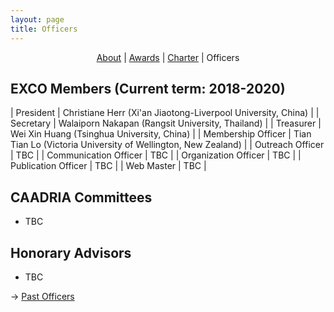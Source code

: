 ```yaml
---
layout: page
title: Officers
---
```


<div align="center">
 <a href="/about">About</a> | <a href="awards">Awards</a> | <a href="/charter">Charter</a> | Officers
</div>

## EXCO Members (Current term: 2018-2020)

| President | Christiane Herr (Xi'an Jiaotong-Liverpool University, China) |
| Secretary | Walaiporn Nakapan (Rangsit University, Thailand) |
| Treasurer | Wei Xin Huang (Tsinghua University, China) |
| Membership Officer | Tian Tian Lo (Victoria University of Wellington, New Zealand) |
| Outreach Officer | TBC |
| Communication Officer | TBC |
| Organization Officer | TBC |
| Publication Officer | TBC |
| Web Master | TBC |

## CAADRIA Committees
  * TBC

## Honorary Advisors
  * TBC

&rarr; [Past Officers](past-officers.md)
